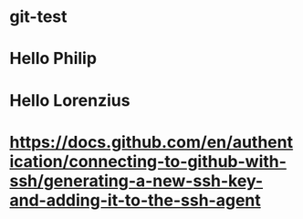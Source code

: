 # git-test

# Hello Philip
# Hello Lorenzius

# https://docs.github.com/en/authentication/connecting-to-github-with-ssh/generating-a-new-ssh-key-and-adding-it-to-the-ssh-agent